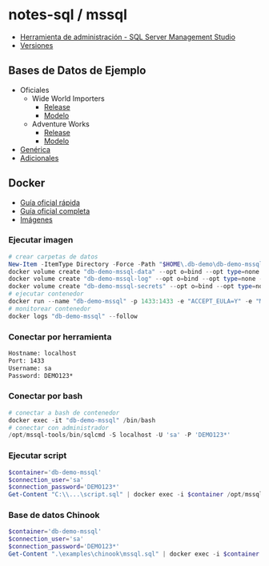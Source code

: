 # notes-sql / mssql

- [Herramienta de administración - SQL Server Management Studio](https://learn.microsoft.com/en-us/sql/ssms/download-sql-server-management-studio-ssms)
- [Versiones](https://sqlserverbuilds.blogspot.com)

## Bases de Datos de Ejemplo

- Oficiales
  - Wide World Importers
    - [Release](https://github.com/Microsoft/sql-server-samples/releases/tag/wide-world-importers-v1.0)
    - [Modelo](https://dataedo.com/samples/html/WideWorldImporters)
  - Adventure Works
    - [Release](https://github.com/Microsoft/sql-server-samples/releases/tag/adventureworks)
    - [Modelo](https://dataedo.com/samples/html/AdventureWorks/)
- [Genérica](https://github.com/lerocha/chinook-database)
- [Adicionales](https://dataedo.com/kb/databases/sql-server/sample-databases)

## Docker

- [Guía oficial rápida](https://learn.microsoft.com/en-us/sql/linux/quickstart-install-connect-docker)
- [Guía oficial completa](https://learn.microsoft.com/en-us/sql/linux/sql-server-linux-docker-container-deployment)
- [Imágenes](https://hub.docker.com/_/microsoft-mssql-server)

### Ejecutar imagen

```powershell
# crear carpetas de datos
New-Item -ItemType Directory -Force -Path "$HOME\.db-demo\db-demo-mssql-data"
docker volume create "db-demo-mssql-data" --opt o=bind --opt type=none --opt device="$HOME\.db-demo\db-demo-mssql-data"
docker volume create "db-demo-mssql-log" --opt o=bind --opt type=none --opt device="$HOME\.db-demo\db-demo-mssql-log"
docker volume create "db-demo-mssql-secrets" --opt o=bind --opt type=none --opt device="$HOME\.db-demo\db-demo-mssql-secrets"
# ejecutar contenedor
docker run --name "db-demo-mssql" -p 1433:1433 -e "ACCEPT_EULA=Y" -e "MSSQL_SA_PASSWORD=DEMO123*" -v "db-demo-mssql-data:/var/opt/mssql/data" -v "db-demo-mssql-log:/var/opt/mssql/log" -v "db-demo-mssql-secrets:/var/opt/mssql/secrets" -d "mcr.microsoft.com/mssql/server:2022-CU12-ubuntu-22.04"
# monitorear contenedor
docker logs "db-demo-mssql" --follow
```

### Conectar por herramienta

```txt
Hostname: localhost
Port: 1433
Username: sa
Password: DEMO123*
```

### Conectar por bash

```powershell
# conectar a bash de contenedor
docker exec -it "db-demo-mssql" /bin/bash
# conectar con administrador
/opt/mssql-tools/bin/sqlcmd -S localhost -U 'sa' -P 'DEMO123*'
```

### Ejecutar script

```powershell
$container='db-demo-mssql'
$connection_user='sa'
$connection_password='DEMO123*'
Get-Content "C:\\...\script.sql" | docker exec -i $container /opt/mssql-tools/bin/sqlcmd -S localhost -U $connection_user -P $connection_password
```

### Base de datos Chinook

```powershell
$container='db-demo-mssql'
$connection_user='sa'
$connection_password='DEMO123*'
Get-Content ".\examples\chinook\mssql.sql" | docker exec -i $container /opt/mssql-tools/bin/sqlcmd -S localhost -U $connection_user -P $connection_password
```
